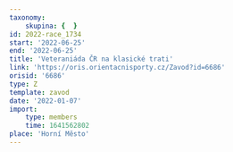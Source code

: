 ```yaml
---
taxonomy:
    skupina: {  }
id: 2022-race_1734
start: '2022-06-25'
end: '2022-06-25'
title: 'Veteraniáda ČR na klasické trati'
link: 'https://oris.orientacnisporty.cz/Zavod?id=6686'
orisid: '6686'
type: Z
template: zavod
date: '2022-01-07'
import:
    type: members
    time: 1641562802
place: 'Horní Město'
---
```


